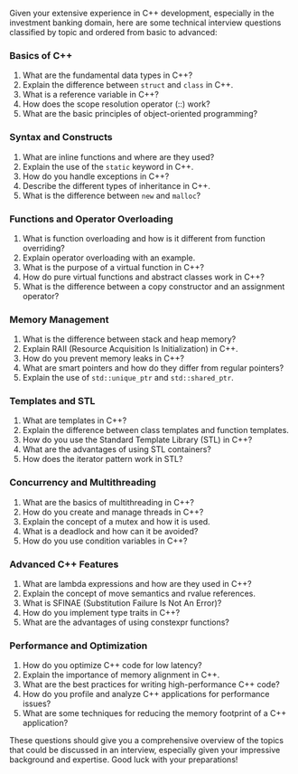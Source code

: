 Given your extensive experience in C++ development, especially in the investment banking domain, here are some technical interview questions classified by topic and ordered from basic to advanced:

### Basics of C++

1. What are the fundamental data types in C++?
2. Explain the difference between `struct` and `class` in C++.
3. What is a reference variable in C++?
4. How does the scope resolution operator (::) work?
5. What are the basic principles of object-oriented programming?

### Syntax and Constructs

1. What are inline functions and where are they used?
2. Explain the use of the `static` keyword in C++.
3. How do you handle exceptions in C++?
4. Describe the different types of inheritance in C++.
5. What is the difference between `new` and `malloc`?

### Functions and Operator Overloading

1. What is function overloading and how is it different from function overriding?
2. Explain operator overloading with an example.
3. What is the purpose of a virtual function in C++?
4. How do pure virtual functions and abstract classes work in C++?
5. What is the difference between a copy constructor and an assignment operator?

### Memory Management

1. What is the difference between stack and heap memory?
2. Explain RAII (Resource Acquisition Is Initialization) in C++.
3. How do you prevent memory leaks in C++?
4. What are smart pointers and how do they differ from regular pointers?
5. Explain the use of `std::unique_ptr` and `std::shared_ptr`.

### Templates and STL

1. What are templates in C++?
2. Explain the difference between class templates and function templates.
3. How do you use the Standard Template Library (STL) in C++?
4. What are the advantages of using STL containers?
5. How does the iterator pattern work in STL?

### Concurrency and Multithreading

1. What are the basics of multithreading in C++?
2. How do you create and manage threads in C++?
3. Explain the concept of a mutex and how it is used.
4. What is a deadlock and how can it be avoided?
5. How do you use condition variables in C++?

### Advanced C++ Features

1. What are lambda expressions and how are they used in C++?
2. Explain the concept of move semantics and rvalue references.
3. What is SFINAE (Substitution Failure Is Not An Error)?
4. How do you implement type traits in C++?
5. What are the advantages of using constexpr functions?

### Performance and Optimization

1. How do you optimize C++ code for low latency?
2. Explain the importance of memory alignment in C++.
3. What are the best practices for writing high-performance C++ code?
4. How do you profile and analyze C++ applications for performance issues?
5. What are some techniques for reducing the memory footprint of a C++ application?

These questions should give you a comprehensive overview of the topics that could be discussed in an interview, especially given your impressive background and expertise. Good luck with your preparations!
